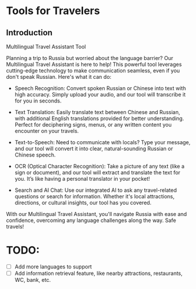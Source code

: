# Tools for Travelers

## Introduction

Multilingual Travel Assistant Tool

Planning a trip to Russia but worried about the language barrier? Our Multilingual Travel Assistant is here to help! This powerful tool leverages cutting-edge technology to make communication seamless, even if you don't speak Russian. Here's what it can do:

- Speech Recognition: Convert spoken Russian or Chinese into text with high accuracy. Simply upload your audio, and our tool will transcribe it for you in seconds.

- Text Translation: Easily translate text between Chinese and Russian, with additional English translations provided for better understanding. Perfect for deciphering signs, menus, or any written content you encounter on your travels.

- Text-to-Speech: Need to communicate with locals? Type your message, and our tool will convert it into clear, natural-sounding Russian or Chinese speech.

- OCR (Optical Character Recognition): Take a picture of any text (like a sign or document), and our tool will extract and translate the text for you. It’s like having a personal translator in your pocket!

- Search and AI Chat: Use our integrated AI to ask any travel-related questions or search for information. Whether it's local attractions, directions, or cultural insights, our tool has you covered.

With our Multilingual Travel Assistant, you'll navigate Russia with ease and confidence, overcoming any language challenges along the way. Safe travels!

# TODO:
- [ ] Add more languages to support
- [ ] Add information retrieval feature, like nearby attractions, restaurants, WC, bank, etc.